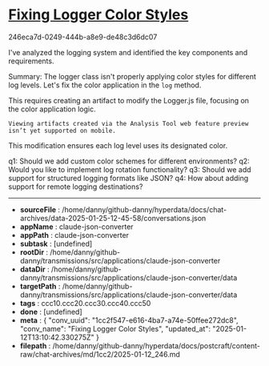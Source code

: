 # [Fixing Logger Color Styles](https://claude.ai/chat/1cc2f547-e616-4ba7-a74e-50ffee272dc8)

246eca7d-0249-444b-a8e9-de48c3d6dc07

 I've analyzed the logging system and identified the key components and requirements.

Summary: The logger class isn't properly applying color styles for different log levels. Let's fix the color application in the `log` method.

<antThinking>This requires creating an artifact to modify the Logger.js file, focusing on the color application logic.</antThinking>
```
Viewing artifacts created via the Analysis Tool web feature preview isn’t yet supported on mobile.
```



This modification ensures each log level uses its designated color.

q1: Should we add custom color schemes for different environments?
q2: Would you like to implement log rotation functionality?
q3: Should we add support for structured logging formats like JSON?
q4: How about adding support for remote logging destinations?

---

* **sourceFile** : /home/danny/github-danny/hyperdata/docs/chat-archives/data-2025-01-25-12-45-58/conversations.json
* **appName** : claude-json-converter
* **appPath** : claude-json-converter
* **subtask** : [undefined]
* **rootDir** : /home/danny/github-danny/transmissions/src/applications/claude-json-converter
* **dataDir** : /home/danny/github-danny/transmissions/src/applications/claude-json-converter/data
* **targetPath** : /home/danny/github-danny/transmissions/src/applications/claude-json-converter/data
* **tags** : ccc10.ccc20.ccc30.ccc40.ccc50
* **done** : [undefined]
* **meta** : {
  "conv_uuid": "1cc2f547-e616-4ba7-a74e-50ffee272dc8",
  "conv_name": "Fixing Logger Color Styles",
  "updated_at": "2025-01-12T13:10:42.330275Z"
}
* **filepath** : /home/danny/github-danny/hyperdata/docs/postcraft/content-raw/chat-archives/md/1cc2/2025-01-12_246.md